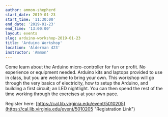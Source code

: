 ```yaml
---
author: ammon-shepherd
start_date: 2019-01-23
start_time: '11:30:00'
end_date: '2019-01-23'
end_time: '13:00:00'
layout: events
slug: arduino-workshop-2019-01-23
title: 'Arduino Workshop'
location: 'Alderman 423'
instructor: 'Ammon'
---
```

Come learn about the Arduino micro-controller for fun or profit. No experience or equipment needed. Arduino kits and laptops provided to use in class, but you are welcome to bring your own. This workshop will go through the very basics of electricity, how to setup the Arduino, and building a first circuit; an LED nightlight. You can then spend the rest of the time working through the exercises at your own pace.

Register here: [https://cal.lib.virginia.edu/event/5010205](https://cal.lib.virginia.edu/event/5010205 "Registration Link")
